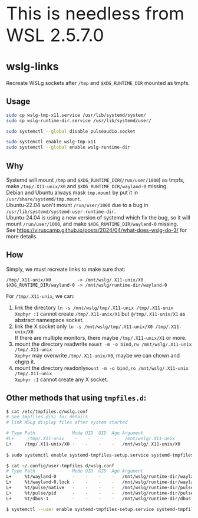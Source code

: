 <font size="28">This is needless from WSL 2.5.7.0</font>

# wslg-links
Recreate WSLg sockets after `/tmp` and `$XDG_RUNTIME_DIR` mounted as tmpfs.  

## Usage
```sh
sudo cp wslg-tmp-x11.service /usr/lib/systemd/system/
sudo cp wslg-runtime-dir.service /usr/lib/systemd/user/

sudo systemctl --global disable pulseaudio.socket

sudo systemctl enable wslg-tmp-x11
sudo systemctl --global enable wslg-runtime-dir
```

## Why
Systemd will mount `/tmp` and `$XDG_RUNTIME_DIR`(`/run/user/1000`) as tmpfs, make `/tmp/.X11-unix/X0` and `$XDG_RUNTIME_DIR/wayland-0` missing.  
Debian and Ubuntu always mask `tmp.mount` by put it in `/usr/share/systemd/tmp.mount`.  
Ubuntu-22.04 won't mount `/run/user/1000` due to a bug in `/usr/lib/systemd/systemd-user-runtime-dir`.  
Ubuntu-24.04 is using a new version of systemd which fix the bug, so it will mount `/run/user/1000`, and make `$XDG_RUNTIME_DIR/wayland-0` missing.  
See https://viruscamp.github.io/posts/2024/04/what-does-wslg-do-3/ for more details.  

## How
Simply, we must recreate links to make sure that:  

```
/tmp/.X11-unix/X0          -> /mnt/wslg/.X11-unix/X0
$XDG_RUNTIME_DIR/wayland-0 -> /mnt/wslg/runtime-dir/wayland-0
```

For `/tmp/.X11-unix`, we can:  
1. link the directory `ln -s /mnt/wslg/tmp/.X11-unix /tmp/.X11-unix`  
    `Xephyr :1` cannot create `/tmp/.X11-unix/X1` but `@/tmp/.X11-unix/X1` as abstract namespace socket.
2. link the X socket only `ln -s /mnt/wslg/tmp/.X11-unix/X0 /tmp/.X11-unix/X0`  
    If there are multiple monitors, there maybe `/tmp/.X11-unix/X1` or more.
3. mount the directory readwrite `mount -m -o bind,rw /mnt/wslg/.X11-unix /tmp/.X11-unix`  
    `Xephyr` may overwrite `/tmp/.X11-unix/X0`, maybe we can chown and chgrp it.
4. mount the directory readonly`mount -m -o bind,ro /mnt/wslg/.X11-unix /tmp/.X11-unix`  
    `Xephyr :1` cannot create any X socket.

## Other methods that using `tmpfiles.d`:

```sh
$ cat /etc/tmpfiles.d/wslg.conf
# See tmpfiles.d(5) for details
# link WSLg display files after system started

# Type Path              Mode UID  GID  Age Argument
#L+     /tmp/.X11-unix    -    -    -    -   /mnt/wslg/.X11-unix
L+     /tmp/.X11-unix/X0 -    -    -    -   /mnt/wslg/.X11-unix/X0
 
$ sudo systemctl enable systemd-tmpfiles-setup.service systemd-tmpfiles-clean.timer
```

```sh
$ cat ~/.config/user-tmpfiles.d/wslg.conf
# Type Path              Mode UID  GID  Age Argument
L+     %t/wayland-0      -    -    -    -   /mnt/wslg/runtime-dir/wayland-0
L+     %t/wayland-0.lock -    -    -    -   /mnt/wslg/runtime-dir/wayland-0.lock
L+     %t/pulse/native   -    -    -    -   /mnt/wslg/runtime-dir/pulse/native
L+     %t/pulse/pid      -    -    -    -   /mnt/wslg/runtime-dir/pulse/pid
L+     %t/dbus-1         -    -    -    -   /mnt/wslg/runtime-dir/dbus-1

$ systemctl --user enable systemd-tmpfiles-setup.service systemd-tmpfiles-clean.timer
```
